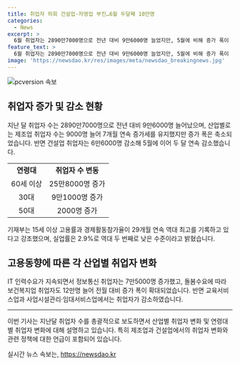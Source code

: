 ```yaml
---
title: 취업자 하회 건설업·자영업 부진…6월 두달째 10만명
categories:
  - News
excerpt: >
  6월 취업자는 2890만7000명으로 전년 대비 9만6000명 늘었지만, 5월에 비해 증가 폭이 감소했다. 제조업 취업자는 늘었지만 증가 폭은 축소, 건설업은 2달 연속 감소했다. IT 취업자는 7만5000명 늘어 전월 대비 증가 폭이 확대되었고, 60대와 30대 취업자가 늘었다. 기재부는 고용률과 경제활동참가율이 최고라며, 실업률은 역대 두 번째로 낮다고 강조했다. 또한, 최상목 부총리 겸 기획재정부 장관은 건설업 고용 감소와 자영업자 감소로 인한 어려움에 대응할 것이라고 밝혔다.
feature_text: >
  6월 취업자는 2890만7000명으로 전년 대비 9만6000명 늘었지만, 5월에 비해 증가 폭이 감소했다. 제조업 취업자는 늘었지만 증가 폭은 축소, 건설업은 2달 연속 감소했다. IT 취업자는 7만5000명 늘어 전월 대비 증가 폭이 확대되었고, 60대와 30대 취업자가 늘었다. 기재부는 고용률과 경제활동참가율이 최고라며, 실업률은 역대 두 번째로 낮다고 강조했다. 또한, 최상목 부총리 겸 기획재정부 장관은 건설업 고용 감소와 자영업자 감소로 인한 어려움에 대응할 것이라고 밝혔다.
image: 'https://newsdao.kr/res/images/meta/newsdao_breakingnews.jpg'
---
```


<p><img src="https://newsdao.kr/res/images/meta/newsdao_breakingnews.jpg" alt="pcversion 속보" /></p>

<h2 data-ke-size="size26">취업자 증가 및 감소 현황</h2>

<p data-ke-size="size16">지난 달 취업자 수는 2890만7000명으로 전년 대비 9만6000명 늘어났으며, 산업별로는 제조업 취업자 수는 9000명 늘어 7개월 연속 증가세를 유지했지만 증가 폭은 축소되었습니다. 반면 건설업 취업자는 6만6000명 감소해 5월에 이어 두 달 연속 감소했습니다.</p>

<table>
    <tr>
        <td style="text-align: center; height: 17px;"><b>연령대</b></td>
        <td style="text-align: center; height: 17px;"><b>취업자 수 변동</b></td>
    </tr>
    <tr>
        <td style="text-align: center; height: 17px;">60세 이상</td>
        <td style="text-align: center; height: 17px;">25만8000명 증가</td>
    </tr>
    <tr>
        <td style="text-align: center; height: 17px;">30대</td>
        <td style="text-align: center; height: 17px;">9만1000명 증가</td>
    </tr>
    <tr>
        <td style="text-align: center; height: 17px;">50대</td>
        <td style="text-align: center; height: 17px;">2000명 증가</td>
    </tr>
</table>

<p data-ke-size="size16">기재부는 15세 이상 고용률과 경제활동참가율이 29개월 연속 역대 최고를 기록하고 있다고 강조했으며, 실업률은 2.9%로 역대 두 번째로 낮은 수준이라고 밝혔습니다.</p>

<h2 data-ke-size="size26">고용동향에 따른 각 산업별 취업자 변화</h2>

<p data-ke-size="size16">IT 인력수요가 지속되면서 정보통신 취업자는 7만5000명 증가했고, 돌봄수요에 따라 보건복지업 취업자도 12만명 늘어 전월 대비 증가 폭이 확대되었습니다. 반면 교육서비스업과 사업시설관리·임대서비스업에서는 취업자가 감소하였습니다.</p>

<hr>

<p data-ke-size="size16">이번 기사는 지난달 취업자 수를 총괄적으로 보도하면서 산업별 취업자 변화 및 연령대별 취업자 변화에 대해 설명하고 있습니다. 특히 제조업과 건설업에서의 취업자 변화와 관련 정책에 대한 언급이 포함되어 있습니다.</p>
실시간 뉴스 속보는, <a href="https://newsdao.kr" rel="dofollow">https://newsdao.kr</a>


